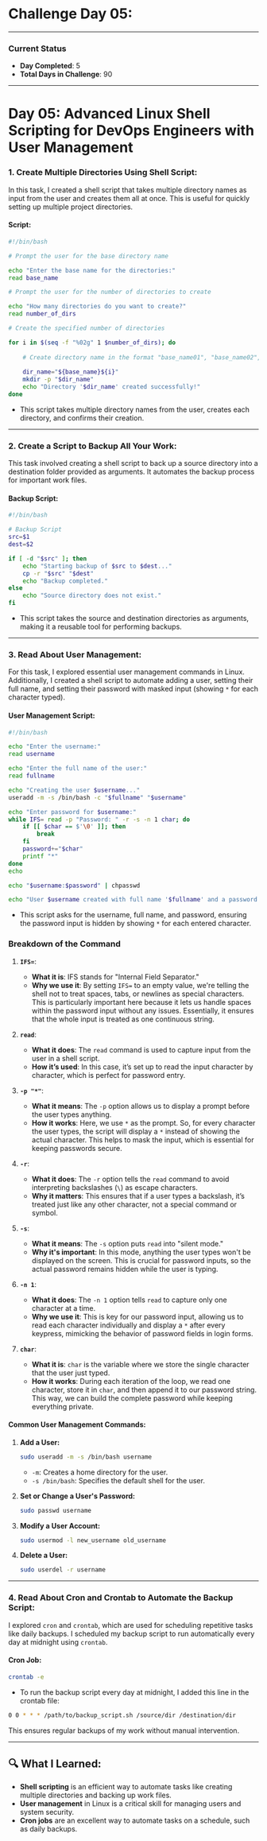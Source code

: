 # Challenge Day 05: 

---

### Current Status
- **Day Completed**: 5
- **Total Days in Challenge**: 90

---

# Day 05: Advanced Linux Shell Scripting for DevOps Engineers with User Management

### 1. **Create Multiple Directories Using Shell Script:**

In this task, I created a shell script that takes multiple directory names as input from the user and creates them all at once. This is useful for quickly setting up multiple project directories.

#### Script:
```bash
#!/bin/bash

# Prompt the user for the base directory name

echo "Enter the base name for the directories:"
read base_name

# Prompt the user for the number of directories to create

echo "How many directories do you want to create?"
read number_of_dirs

# Create the specified number of directories

for i in $(seq -f "%02g" 1 $number_of_dirs); do
    
    # Create directory name in the format "base_name01", "base_name02", etc.
    
    dir_name="${base_name}${i}"  
    mkdir -p "$dir_name"
    echo "Directory '$dir_name' created successfully!"
done

```
- This script takes multiple directory names from the user, creates each directory, and confirms their creation.

---

### 2. **Create a Script to Backup All Your Work:**

This task involved creating a shell script to back up a source directory into a destination folder provided as arguments. It automates the backup process for important work files.

#### Backup Script:
```bash
#!/bin/bash

# Backup Script
src=$1
dest=$2

if [ -d "$src" ]; then
    echo "Starting backup of $src to $dest..."
    cp -r "$src" "$dest"
    echo "Backup completed."
else
    echo "Source directory does not exist."
fi
```
- This script takes the source and destination directories as arguments, making it a reusable tool for performing backups.

---

### 3. **Read About User Management:**

For this task, I explored essential user management commands in Linux. Additionally, I created a shell script to automate adding a user, setting their full name, and setting their password with masked input (showing `*` for each character typed).

#### User Management Script:
```bash
#!/bin/bash

echo "Enter the username:"
read username

echo "Enter the full name of the user:"
read fullname

echo "Creating the user $username..."
useradd -m -s /bin/bash -c "$fullname" "$username"

echo "Enter password for $username:"
while IFS= read -p "Password: " -r -s -n 1 char; do
    if [[ $char == $'\0' ]]; then
        break
    fi
    password+="$char"
    printf "*"
done
echo

echo "$username:$password" | chpasswd

echo "User $username created with full name '$fullname' and a password has been set."
```
- This script asks for the username, full name, and password, ensuring the password input is hidden by showing `*` for each entered character.

### Breakdown of the Command

1. **`IFS=`**:
   - **What it is**: IFS stands for "Internal Field Separator."
   - **Why we use it**: By setting `IFS=` to an empty value, we're telling the shell not to treat spaces, tabs, or newlines as special characters. This is particularly important here because it lets us handle spaces within the password input without any issues. Essentially, it ensures that the whole input is treated as one continuous string.

2. **`read`**:
   - **What it does**: The `read` command is used to capture input from the user in a shell script.
   - **How it’s used**: In this case, it’s set up to read the input character by character, which is perfect for password entry.

3. **`-p "*"`**:
   - **What it means**: The `-p` option allows us to display a prompt before the user types anything.
   - **How it works**: Here, we use `*` as the prompt. So, for every character the user types, the script will display a `*` instead of showing the actual character. This helps to mask the input, which is essential for keeping passwords secure.

4. **`-r`**:
   - **What it does**: The `-r` option tells the `read` command to avoid interpreting backslashes (`\`) as escape characters.
   - **Why it matters**: This ensures that if a user types a backslash, it’s treated just like any other character, not a special command or symbol.

5. **`-s`**:
   - **What it means**: The `-s` option puts `read` into "silent mode."
   - **Why it's important**: In this mode, anything the user types won't be displayed on the screen. This is crucial for password inputs, so the actual password remains hidden while the user is typing.

6. **`-n 1`**:
   - **What it does**: The `-n 1` option tells `read` to capture only one character at a time.
   - **Why we use it**: This is key for our password input, allowing us to read each character individually and display a `*` after every keypress, mimicking the behavior of password fields in login forms.

7. **`char`**:
   - **What it is**: `char` is the variable where we store the single character that the user just typed.
   - **How it works**: During each iteration of the loop, we read one character, store it in `char`, and then append it to our password string. This way, we can build the complete password while keeping everything private.


#### Common User Management Commands:
1. **Add a User:**
   ```bash
   sudo useradd -m -s /bin/bash username
   ```
   - `-m`: Creates a home directory for the user.
   - `-s /bin/bash`: Specifies the default shell for the user.

2. **Set or Change a User's Password:**
   ```bash
   sudo passwd username
   ```

3. **Modify a User Account:**
   ```bash
   sudo usermod -l new_username old_username
   ```

4. **Delete a User:**
   ```bash
   sudo userdel -r username
   ```

---

### 4. **Read About Cron and Crontab to Automate the Backup Script:**

I explored `cron` and `crontab`, which are used for scheduling repetitive tasks like daily backups. I scheduled my backup script to run automatically every day at midnight using `crontab`.

#### Cron Job:
```bash
crontab -e
```
- To run the backup script every day at midnight, I added this line in the crontab file:
```bash
0 0 * * * /path/to/backup_script.sh /source/dir /destination/dir
```
This ensures regular backups of my work without manual intervention.

---

## 🔍 **What I Learned:**
- **Shell scripting** is an efficient way to automate tasks like creating multiple directories and backing up work files.
- **User management** in Linux is a critical skill for managing users and system security.
- **Cron jobs** are an excellent way to automate tasks on a schedule, such as daily backups.
